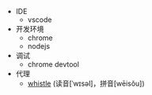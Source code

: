 - IDE
  - vscode
- 开发环境
  - chrome
  - nodejs
- 调试
  - chrome devtool
- 代理
  - [whistle](https://github.com/avwo/whistle) (读音[ˈwɪsəl]，拼音[wēisǒu])

​	

